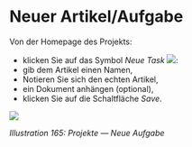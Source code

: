 # Neuer Artikel/Aufgabe

Von der Homepage des Projekts:

* klicken Sie auf das Symbol _Neue Task_ ![](../../.gitbook/assets/graphics310.png):
* gib dem Artikel einen Namen,
* Notieren Sie sich den echten Artikel,
* ein Dokument anhängen \(optional\),
* klicken Sie auf die Schaltfläche _Save_.

![](../../.gitbook/assets/graphics314.png)

_Illustration 165: Projekte — Neue Aufgabe_